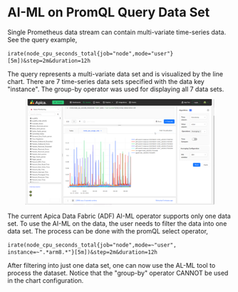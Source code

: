 # AI-ML on PromQL Query Data Set

Single Prometheus data stream can contain multi-variate time-series data.  See the query example,

```
irate(node_cpu_seconds_total{job="node",mode="user"}[5m])&step=2m&duration=12h
```

The query represents a multi-variate data set and is visualized by the line chart.  There are 7 time-series data sets specified with the data key "instance".  The group-by operator was used for displaying all 7 data sets.

<figure><img src="../../.gitbook/assets/image.png" alt=""><figcaption></figcaption></figure>

The current Apica Data Fabric (ADF) AI-ML operator supports only one data set.  To use the AI-ML on the data, the user needs to filter the data into one data set.  The process can be done with the promQL select operator,

```
irate(node_cpu_seconds_total{job="node",mode=~"user", instance=~".*arm8.*"}[5m])&step=2m&duration=12h
```

After filtering into just one data set, one can now use the AL-ML tool to process the dataset.  Notice that the "group-by" operator CANNOT be used in the chart configuration.

